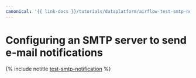 ```yaml
---
canonical: '{{ link-docs }}/tutorials/dataplatform/airflow-test-smtp-notification'
---
```


# Configuring an SMTP server to send e-mail notifications

{% include notitle [test-smtp-notification](../../_tutorials/dataplatform/airflow-test-smtp-notification.md) %}